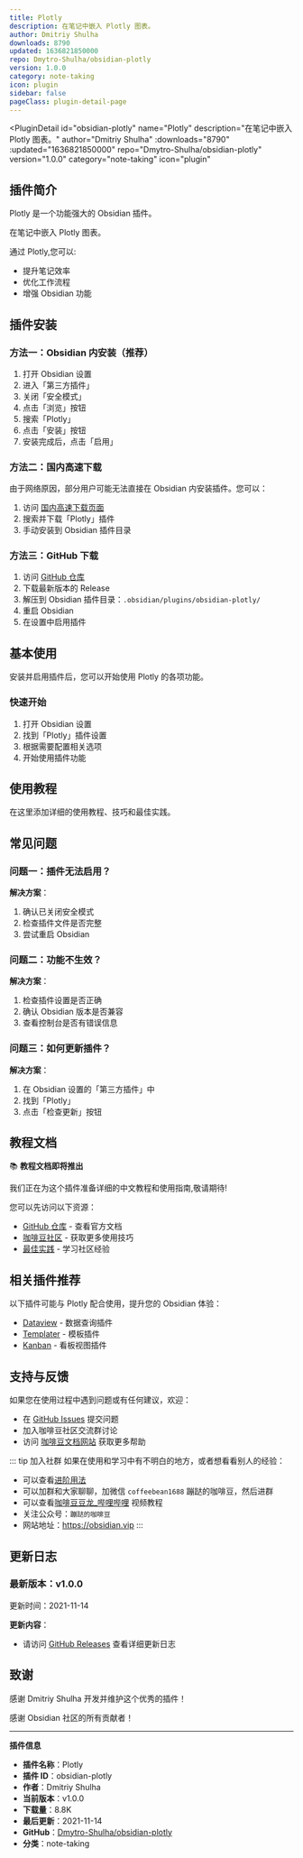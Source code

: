 ```yaml
---
title: Plotly
description: 在笔记中嵌入 Plotly 图表。
author: Dmitriy Shulha
downloads: 8790
updated: 1636821850000
repo: Dmytro-Shulha/obsidian-plotly
version: 1.0.0
category: note-taking
icon: plugin
sidebar: false
pageClass: plugin-detail-page
---
```


<PluginDetail
  id="obsidian-plotly"
  name="Plotly"
  description="在笔记中嵌入 Plotly 图表。"
  author="Dmitriy Shulha"
  :downloads="8790"
  :updated="1636821850000"
  repo="Dmytro-Shulha/obsidian-plotly"
  version="1.0.0"
  category="note-taking"
  icon="plugin"
>

<!-- AUTO_GENERATED_START -->
## 插件简介

Plotly 是一个功能强大的 Obsidian 插件。

在笔记中嵌入 Plotly 图表。

通过 Plotly,您可以:

- 提升笔记效率
- 优化工作流程
- 增强 Obsidian 功能

<!-- AUTO_GENERATED_END -->

<!-- AUTO_GENERATED_START -->
## 插件安装

### 方法一：Obsidian 内安装（推荐）

1. 打开 Obsidian 设置
2. 进入「第三方插件」
3. 关闭「安全模式」
4. 点击「浏览」按钮
5. 搜索「Plotly」
6. 点击「安装」按钮
7. 安装完成后，点击「启用」

### 方法二：国内高速下载

由于网络原因，部分用户可能无法直接在 Obsidian 内安装插件。您可以：

1. 访问 [国内高速下载页面](/zh/documentation/obsidian-plugins-download.html)
2. 搜索并下载「Plotly」插件
3. 手动安装到 Obsidian 插件目录

### 方法三：GitHub 下载

1. 访问 [GitHub 仓库](https://github.com/Dmytro-Shulha/obsidian-plotly)
2. 下载最新版本的 Release
3. 解压到 Obsidian 插件目录：`.obsidian/plugins/obsidian-plotly/`
4. 重启 Obsidian
5. 在设置中启用插件

## 基本使用

安装并启用插件后，您可以开始使用 Plotly 的各项功能。

### 快速开始

1. 打开 Obsidian 设置
2. 找到「Plotly」插件设置
3. 根据需要配置相关选项
4. 开始使用插件功能

<!-- AUTO_GENERATED_END -->

<!-- CUSTOM_CONTENT_START:tutorial -->
## 使用教程

在这里添加详细的使用教程、技巧和最佳实践。

<!-- CUSTOM_CONTENT_END:tutorial -->

<!-- SHARED_CONTENT_START -->
## 常见问题

### 问题一：插件无法启用？

**解决方案**：
1. 确认已关闭安全模式
2. 检查插件文件是否完整
3. 尝试重启 Obsidian

### 问题二：功能不生效？

**解决方案**：
1. 检查插件设置是否正确
2. 确认 Obsidian 版本是否兼容
3. 查看控制台是否有错误信息

### 问题三：如何更新插件？

**解决方案**：
1. 在 Obsidian 设置的「第三方插件」中
2. 找到「Plotly」
3. 点击「检查更新」按钮

## 教程文档

📚 **教程文档即将推出**

我们正在为这个插件准备详细的中文教程和使用指南,敬请期待!

您可以先访问以下资源：
- [GitHub 仓库](https://github.com/Dmytro-Shulha/obsidian-plotly) - 查看官方文档
- [咖啡豆社区](/zh/bases/) - 获取更多使用技巧
- [最佳实践](/zh/best-practices/) - 学习社区经验

## 相关插件推荐

以下插件可能与 Plotly 配合使用，提升您的 Obsidian 体验：

- [Dataview](/zh/plugins/dataview.html) - 数据查询插件
- [Templater](/zh/plugins/templater-obsidian.html) - 模板插件
- [Kanban](/zh/plugins/obsidian-kanban.html) - 看板视图插件

## 支持与反馈

如果您在使用过程中遇到问题或有任何建议，欢迎：

- 在 [GitHub Issues](https://github.com/Dmytro-Shulha/obsidian-plotly/issues) 提交问题
- 加入咖啡豆社区交流群讨论
- 访问 [咖啡豆文档网站](https://obsidian.vip) 获取更多帮助

::: tip 加入社群
如果在使用和学习中有不明白的地方，或者想看看别人的经验：
- 可以查看[进阶用法](/zh/advanced)
- 可以加群和大家聊聊，加微信 `coffeebean1688` 蹦跶的咖啡豆，然后进群
- 可以查看[咖啡豆豆龙_哔哩哔哩](https://space.bilibili.com/618777356) 视频教程
- 关注公众号：`蹦跶的咖啡豆`
- 网站地址：https://obsidian.vip
:::
<!-- SHARED_CONTENT_END -->

<!-- AUTO_GENERATED_START -->
## 更新日志

### 最新版本：v1.0.0

更新时间：2021-11-14

**更新内容**：
- 请访问 [GitHub Releases](https://github.com/Dmytro-Shulha/obsidian-plotly/releases) 查看详细更新日志

## 致谢

感谢 Dmitriy Shulha 开发并维护这个优秀的插件！

感谢 Obsidian 社区的所有贡献者！

---

**插件信息**
- **插件名称**：Plotly
- **插件 ID**：obsidian-plotly
- **作者**：Dmitriy Shulha
- **当前版本**：v1.0.0
- **下载量**：8.8K
- **最后更新**：2021-11-14
- **GitHub**：[Dmytro-Shulha/obsidian-plotly](https://github.com/Dmytro-Shulha/obsidian-plotly)
- **分类**：note-taking
<!-- AUTO_GENERATED_END -->

</PluginDetail>

